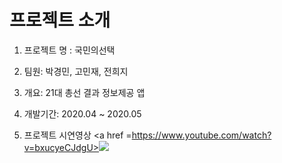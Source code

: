 # 프로젝트 소개

1. 프로젝트 명 : 국민의선택

2. 팀원: 박경민, 고민재, 전희지

3. 개요: 21대 총선 결과 정보제공 앱

4. 개발기간: 2020.04 ~ 2020.05

5. 프로젝트 시연영상 
<a href =https://www.youtube.com/watch?v=bxucyeCJdgU><img src="https://user-images.githubusercontent.com/37204852/82027571-68de0980-96cf-11ea-9b5b-7a013317bda2.png"/> </a>
